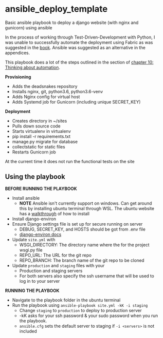 # ansible_deploy_template
Basic ansible playbook to deploy a django website (with nginx and gunicorn) using ansible

In the process of working through Test-Driven-Development with Python, I was unable to successfully automate the deployment using Fabric as was suggested in the [book](https://www.obeythetestinggoat.com/book/chapter_automate_deployment_with_fabric.html). Ansible was suggested as an alternative in the appendices. 

This playbook does a lot of the steps outlined in the section of [chapter 10: Thinking about automation](https://www.obeythetestinggoat.com/book/chapter_making_deployment_production_ready.html#_thinking_about_automating). 

**Provisioning**
* Adds the deadsnakes repository 
* Installs nginx, git, python3.6, python3.6-venv
* Adds Nginx config for virtual host
* Adds Systemd job for Gunicorn (including unique SECRET_KEY)

**Deployment**
* Creates directory in ~/sites
* Pulls down source code
* Starts virtualenv in virtualenv
* pip install -r requirements.txt
* manage.py migrate for database
* collectstatic for static files
* Restarts Gunicorn job

At the current time it does not run the functional tests on the site

## Using the playbook

**BEFORE RUNNING THE PLAYBOOK**
* Install ansible
     * **NOTE** Ansible isn't currently support on windows. Can get around this by installing ubuntu terminal through WSL. The ubuntu website has a [walkthrough](https://ubuntu.com/tutorials/ubuntu-on-windows) of how to install
* Install django-environ
* Ensure Django settings file is set up for secure running on server
  * DEBUG, SECRET_KEY, and HOSTS should be got from .env file
  * [django-environ docs](https://django-environ.readthedocs.io/en/latest/)
* Update `site.yml` with 
  * WSGI_DIRECTORY: The directory name where the for the project wsgi.py file
  * REPO_URL: The URL for the git repo
  * REPO_BRANCH: The branch name of the git repo to be cloned
* Update `production` and `staging` files with your
  * Production and staging servers
  * For both servers also specify the ssh username that will be used to log in to your server

**RUNNING THE PLAYBOOK**
  * Navigate to the playbook folder in the ubuntu terminal
  * Run the playbook using `ansible-playbook site.yml -kK -i staging`
    * Change `staging` to `production` to deploy to production server
    * -kK asks for your ssh password & your sudo password when you run the playbook.
    * `ansible.cfg` sets the default server to staging if `-i <servers>` is not included

